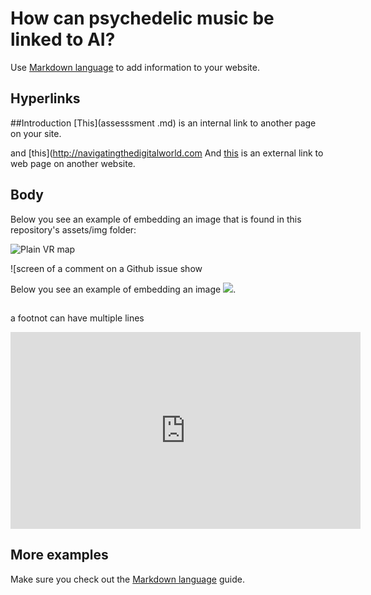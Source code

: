 # How can psychedelic music be linked to AI?
Use [Markdown language](https://guides.github.com/features/mastering-markdown/) to add information to your website. 

## Hyperlinks

##Introduction
[This](assesssment .md) is an internal link to another page on your site. 

and [this](http://navigatingthedigitalworld.com
And [this](https://duckduckgo.com/?q=existential+risks&t=brave&ia=web&iai=https%3A%2F%2Fwww.youtube.com%2Fwatch%3Fv%3DdzlxU3g7hUY) is an external link to web page on another website. 
## Body
Below you see an example of embedding an image that is found in this repository's assets/img folder:

![Plain VR map](assets/img/vr-map-plain.svg)

![screen of a comment on a Github issue show 

Below you see an example of embedding an image 
![](https://khofstadter.com/assets/img/2005-04-01-khofstadter-painting-chien.jpg). 

## 

a footnot can have multiple lines 

<iframe width="560" height="315" src="https://www.youtube.com/embed/lfPJ7Tz4JGs" title="YouTube video player" frameborder="0" allow="accelerometer; autoplay; clipboard-write; encrypted-media; gyroscope; picture-in-picture" allowfullscreen></iframe>

## More examples
Make sure you check out the [Markdown language](https://guides.github.com/features/mastering-markdown/) guide. 


